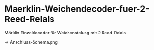 # Maerklin-Weichendecoder-fuer-2-Reed-Relais
Märklin Einzeldecoder für Weichenstelung mit 2 Reed-Relais

=> Anschluss-Schema.png
